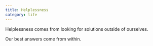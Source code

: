 ```yaml
---
title: Helplessness
category: life
---
```


Helplessness 
comes from looking for solutions 
outside of ourselves.

Our best answers 
come from within.
